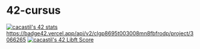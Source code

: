 # 42-cursus
[![cacastil's 42 stats](https://badge42.vercel.app/api/v2/clgp8695t003008mn8fbfrodp/stats?cursusId=21&coalitionId=275)](https://github.com/JaeSeoKim/badge42)
https://badge42.vercel.app/api/v2/clgp8695t003008mn8fbfrodp/project/3066265
[![cacastil's 42 Libft Score](https://badge42.vercel.app/api/v2/clgp8695t003008mn8fbfrodp/project/3066265)](https://github.com/JaeSeoKim/badge42)
